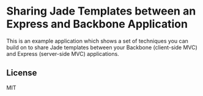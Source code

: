 # Sharing Jade Templates between an Express and Backbone Application

This is an example application which shows a set of techniques you can build on to share Jade templates between your Backbone (client-side MVC) and Express (server-side MVC) applications.

## License

MIT